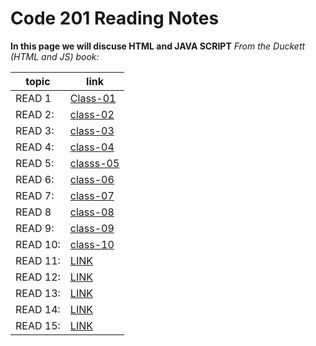 # Code 201 Reading Notes

**In this page we will discuse HTML and  JAVA SCRIPT**
*From the Duckett (HTML and JS) book:*

 topic | link  |
| ------------- | ------------- |
| READ 1 |  [Class-01](https://reham-omar.github.io/reading-notes/class-01)  |
| READ 2: | [class-02](https://reham-omar.github.io/reading-notes/class-02)  |
| READ 3: | [class-03](https://reham-omar.github.io/reading-notes/class-03)  |
| READ 4: | [class-04](https://reham-omar.github.io/reading-notes/class-04)  |
| READ 5: |[ classs-05](https://reham-omar.github.io/reading-notes/class-05) |
| READ 6: |[class-06 ](https://reham-omar.github.io/reading-notes/class-06)  |
| READ 7: | [class-07](https://reham-omar.github.io/reading-notes/class-07)  |
| READ 8 |  [class-08](https://reham-omar.github.io/reading-notes/class-08) |
| READ 9: | [class-09](https://reham-omar.github.io/reading-notes/class-09)  |
| READ 10: | [class-10](https://reham-omar.github.io/reading-notes/class-10)  |
| READ 11: | [LINK]()  |
| READ 12: |[ LINK]() |
| READ 13: |[ LINK ]()  |
| READ 14: |  [LINK]()  |
| READ 15: | [LINK]()  |




